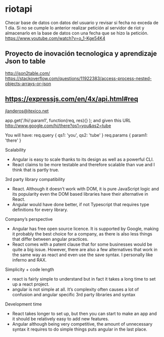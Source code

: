 # riotapi

Checar base de datos con datos del usuario y revisar si fecha no exceda de 1 día.
Si no se cumple lo anterior realizar petición al servidor de riot y almacenarlo en la base de datos con una fecha que se hizo la petición.
https://www.youtube.com/watch?v=o_1-Kge54K4

Proyecto de inovación tecnologica y aprendizaje
Json to table
--------------
http://json2table.com/
https://stackoverflow.com/questions/11922383/access-process-nested-objects-arrays-or-json

https://expressjs.com/en/4x/api.html#req
--------------
jlanderos@itexico.net

app.get('/hi/:param1', function(req, res){} );
and given this URL  http://www.google.com/hi/there?qs1=you&qs2=tube

You will have:
req.query
{
  qs1: 'you',
  qs2: 'tube'
}
req.params
{
  param1: 'there'
}

Scalability
* Angular is easy to scale thanks to its design as well as a powerful CLI.
* React claims to be more testable and therefore scalable than vue and I think that is partly true.

3rd party library compatibility
* React. Although it doesn’t work with DOM, it is pure JavaScript logic and its popularity even the DOM based libraries have their alternative in React.
* Angular would have done better, if not Typescript that requires type definitions for every library.

Company’s perspective
* Angular has free open source licence. It is supported by Google, making it probably the best choice for a company, as there is also less things that differ between angular practices.
* React comes with a patent clause that for some businesses would be quite a big issue. However, there are also a few alternatives that work in the same way as react and even use the save syntax. I personally like inferno and RAX.

Simplicity + code length
* react is fairly simple to understand but in fact it takes a long time to set up a react project.
* angular is not simple at all. It’s complexity often causes a lot of confusion and angular specific 3rd party libraries and syntax

Development time
* React takes longer to set up, but then you can start to make an app and it should be relatively easy to add new features.
* Angular although being very competitive, the amount of unnecessary syntax it requires to do simple things puts angular in the last place.
